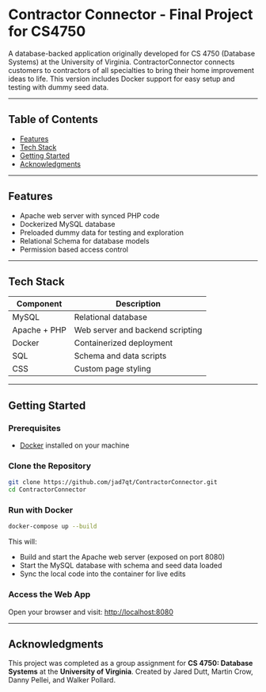 # Contractor Connector - Final Project for CS4750

A database-backed application originally developed for CS 4750 (Database Systems) at the University of Virginia. ContractorConnector connects customers to contractors of all specialties to bring their home improvement ideas to life. This version includes Docker support for easy setup and testing with dummy seed data.

---

## Table of Contents

- [Features](#features)
- [Tech Stack](#tech-stack)
- [Getting Started](#getting-started)
- [Acknowledgments](#acknowledgments)

---

## Features

- Apache web server with synced PHP code
- Dockerized MySQL database
- Preloaded dummy data for testing and exploration
- Relational Schema for database models
- Permission based access control

---

## Tech Stack

| Component     | Description                        |
|---------------|------------------------------------|
| MySQL         | Relational database                |
| Apache + PHP  | Web server and backend scripting   |
| Docker        | Containerized deployment           |
| SQL           | Schema and data scripts            |
| CSS           | Custom page styling                |

---

## Getting Started

### Prerequisites

- [Docker](https://www.docker.com/get-started) installed on your machine

### Clone the Repository

```bash
git clone https://github.com/jad7qt/ContractorConnector.git
cd ContractorConnector
```

### Run with Docker

```bash
docker-compose up --build
```

This will:
- Build and start the Apache web server (exposed on port 8080)
- Start the MySQL database with schema and seed data loaded
- Sync the local code into the container for live edits

### Access the Web App

Open your browser and visit:
[http://localhost:8080](http://localhost:8080)

---

## Acknowledgments

This project was completed as a group assignment for **CS 4750: Database Systems** at the **University of Virginia**. Created by Jared Dutt, Martin Crow, Danny Pellei, and Walker Pollard. 

